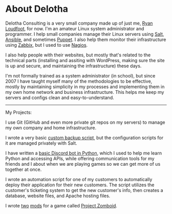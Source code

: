 # About Delotha

Delotha Consulting is a very small company made up of just me, [Ryan Loudfoot](https://github.com/Elyrith), for now. I'm an amateur Linux system administrator and programmer. I help small companies manage their Linux servers using [Salt](https://saltproject.io/), [Ansible](https://www.ansible.com/), and sometimes [Puppet](https://www.puppet.com/). I also help them monitor their infrastructure using [Zabbix](https://www.zabbix.com/), but I used to use [Nagios](https://www.nagios.org/).

I also help people with their websites, but mostly that's related to the technical parts (installing and assiting with WordPress, making sure the site is up and secure, and maintaining the infrastructure) these days.

I'm not formally trained as a system administrator (in school), but since 2007 I have taught myself many of the methodologies to be effective, mostly by maintaining simplicity in my processes and implementing them in my own home network and business infrastructure. This helps me keep my servers and configs clean and easy-to-understand.

---

My Projects:

I use Git (GitHub and even more private git repos on my servers) to manage my own company and home infrastructure.

I wrote a very basic [custom backup script](https://github.com/Delotha/server-scripts), but the configuration scripts for it are managed privately with Salt.

I have written a [basic Discord bot in Python](https://github.com/Elyrith/py-discordbot), which I used to help me learn Python and accessing APIs, while offering communication tools for my friends and I about when we are playing games so we can get more of us together at once.

I wrote an automation script for one of my customers to automatically deploy their application for their new customers. The script utilizes the customer's ticketing system to get the new customer's info, then creates a database, website files, and Apache hosting files.

I wrote [two](https://github.com/Elyrith/project-zomboid-guns-blazin) [mods](https://github.com/Elyrith/project-zomboid-everything-weighs-nothing) for a game called [Project Zomboid](https://store.steampowered.com/app/108600/Project_Zomboid/).

